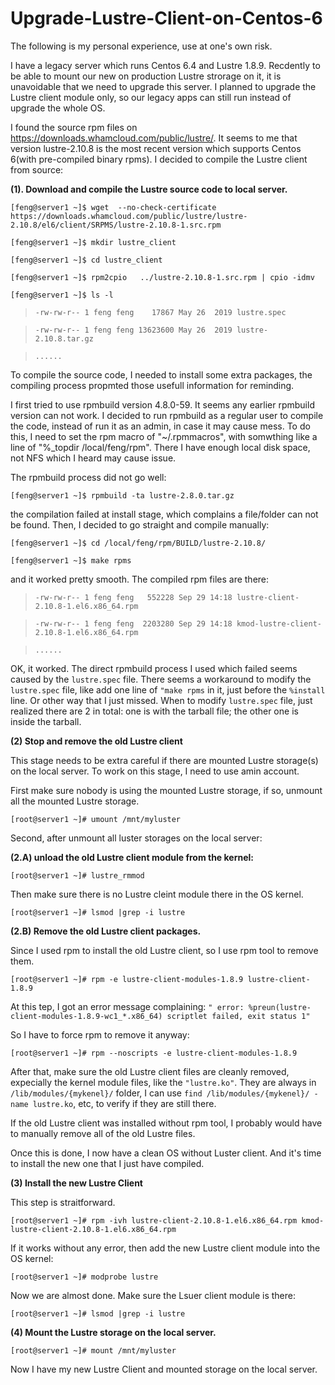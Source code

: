 # Upgrade-Lustre-Client-on-Centos-6

The following is my personal experience, use at one's own risk.

I have a legacy server which runs Centos 6.4 and Lustre 1.8.9. Recdently to be able to mount our new on production Lustre strorage on it, it is unavoidable that we need to upgrade this server. I planned to upgrade the Lustre client module only, so our legacy apps can still run instead of upgrade the whole OS.

I found the source rpm files on https://downloads.whamcloud.com/public/lustre/. It seems to me that version lustre-2.10.8 is the most recent version which supports Centos 6(with pre-compiled binary rpms). I decided to compile the Lustre client from source:


**(1). Download and compile the Lustre source code to local server.**

```[feng@server1 ~]$ wget  --no-check-certificate https://downloads.whamcloud.com/public/lustre/lustre-2.10.8/el6/client/SRPMS/lustre-2.10.8-1.src.rpm```

```[feng@server1 ~]$ mkdir lustre_client```

```[feng@server1 ~]$ cd lustre_client```

```[feng@server1 ~]$ rpm2cpio   ../lustre-2.10.8-1.src.rpm | cpio -idmv```

```[feng@server1 ~]$ ls -l```
>```-rw-rw-r-- 1 feng feng    17867 May 26  2019 lustre.spec```

>```-rw-rw-r-- 1 feng feng 13623600 May 26  2019 lustre-2.10.8.tar.gz```

>```......```

To compile the source code, I needed to install some extra packages, the compiling process propmted those usefull information for reminding.

I first tried to use rpmbuild version 4.8.0-59. It seems any earlier rpmbuild version can not work. I decided to run rpmbuild as a regular user to compile the code, instead of run it as an admin, in case it may cause mess. To do this, I need to set the rpm macro of "~/.rpmmacros", with somwthing like a line of "%_topdir    /local/feng/rpm". There I have enough local disk space, not NFS which I heard may cause issue.

The rpmbuild process did not go well:

```[feng@server1 ~]$ rpmbuild -ta lustre-2.8.0.tar.gz ```

the compilation failed at install stage, which complains a file/folder can not be found. Then, I decided to go straight and compile manually:

```[feng@server1 ~]$ cd /local/feng/rpm/BUILD/lustre-2.10.8/```

```[feng@server1 ~]$ make rpms```

and it worked pretty smooth. The compiled rpm files are there:

>```-rw-rw-r-- 1 feng feng   552228 Sep 29 14:18 lustre-client-2.10.8-1.el6.x86_64.rpm```

>```-rw-rw-r-- 1 feng feng  2203280 Sep 29 14:18 kmod-lustre-client-2.10.8-1.el6.x86_64.rpm```

>```......```

OK, it worked. The direct rpmbuild process I used which failed seems caused by the ```lustre.spec``` file. There seems a workaround to modify the ```lustre.spec``` file, like add one line of ```"make rpms``` in it, just before the ```%install``` line. Or other way that I just missed. When to modify ```lustre.spec``` file, just realized there are 2 in total: one is with the tarball file; the other one is inside the tarball.

**(2) Stop and remove the old Lustre client**

This stage needs to be extra careful if there are mounted Lustre storage(s) on the local server. To work on this stage, I need to use amin account.

First make sure nobody is using the mounted Lustre storage, if so, unmount all the mounted Lustre storage.

```[root@server1 ~]# umount /mnt/myluster```

Second, after unmount all luster storages on the local server:

**(2.A) unload the old Lustre client module from the kernel:**

```[root@server1 ~]# lustre_rmmod```

Then make sure there is no Lustre cleint module there in the OS kernel.

```[root@server1 ~]# lsmod |grep -i lustre```

**(2.B) Remove the old Lustre client packages.**

Since I used rpm to install the old Lustre client, so I use rpm tool to remove them.

```[root@server1 ~]# rpm -e lustre-client-modules-1.8.9 lustre-client-1.8.9```

At this tep, I got an error message complaining: ```" error: %preun(lustre-client-modules-1.8.9-wc1_*.x86_64) scriptlet failed, exit status 1"```

So I have to force rpm to remove it anyway:

```[root@server1 ~]# rpm --noscripts -e lustre-client-modules-1.8.9```

After that, make sure the old Lustre client files are cleanly removed, expecially the kernel module files, like the ```"lustre.ko"```. They are always in ```/lib/modules/{mykenel}/``` folder, I can use ```find /lib/modules/{mykenel}/ -name lustre.ko```, etc, to verify if they are still there.

If the old Lustre client was installed without rpm tool, I probably would have to manually remove all of the old Lustre files.

Once this is done, I now have a clean OS without Luster client. And it's time to install the new one that I just have compiled.

**(3) Install the new Lustre Client**

This step is straitforward.

```[root@server1 ~]# rpm -ivh lustre-client-2.10.8-1.el6.x86_64.rpm kmod-lustre-client-2.10.8-1.el6.x86_64.rpm```

If it works without any error, then add the new Lustre client module into the OS kernel:

```[root@server1 ~]# modprobe lustre```

Now we are almost done. Make sure the Lsuer client module is there:


```[root@server1 ~]# lsmod |grep -i lustre```

**(4) Mount the Lustre storage on the local server.**


```[root@server1 ~]# mount /mnt/myluster```

Now I have my new Lustre Client and mounted storage on the local server.


